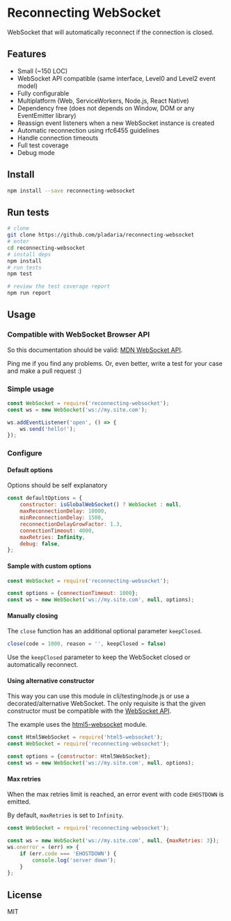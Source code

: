 # Reconnecting WebSocket

WebSocket that will automatically reconnect if the connection is closed.

## Features

- Small (~150 LOC)
- WebSocket API compatible (same interface, Level0 and Level2 event model)
- Fully configurable
- Multiplatform (Web, ServiceWorkers, Node.js, React Native)
- Dependency free (does not depends on Window, DOM or any EventEmitter library)
- Reassign event listeners when a new WebSocket instance is created
- Automatic reconnection using rfc6455 guidelines
- Handle connection timeouts
- Full test coverage
- Debug mode

## Install

```bash
npm install --save reconnecting-websocket
```

## Run tests

```bash
# clone
git clone https://github.com/pladaria/reconnecting-websocket
# enter
cd reconnecting-websocket
# install deps
npm install
# run tests
npm test

# review the test coverage report
npm run report
```

## Usage

### Compatible with WebSocket Browser API

So this documentation should be valid: [MDN WebSocket API](https://developer.mozilla.org/en-US/docs/Web/API/WebSocket).

Ping me if you find any problems. Or, even better, write a test for your case and make a pull request :)

### Simple usage

```javascript
const WebSocket = require('reconnecting-websocket');
const ws = new WebSocket('ws://my.site.com');

ws.addEventListener('open', () => {
    ws.send('hello!');
});
```

### Configure

#### Default options

Options should be self explanatory

```javascript
const defaultOptions = {
    constructor: isGlobalWebSocket() ? WebSocket : null,
    maxReconnectionDelay: 10000,
    minReconnectionDelay: 1500,
    reconnectionDelayGrowFactor: 1.3,
    connectionTimeout: 4000,
    maxRetries: Infinity,
    debug: false,
};
```

#### Sample with custom options

```javascript
const WebSocket = require('reconnecting-websocket');

const options = {connectionTimeout: 1000};
const ws = new WebSocket('ws://my.site.com', null, options);
```

#### Manually closing

The `close` function has an additional optional parameter `keepClosed`.

```javascript
close(code = 1000, reason = '', keepClosed = false)
```

Use the `keepClosed` parameter to keep the WebSocket closed or automatically reconnect.

#### Using alternative constructor

This way you can use this module in cli/testing/node.js or use a decorated/alternative WebSocket. The only requisite is that the given constructor must be compatible with the [WebSocket API](https://developer.mozilla.org/en-US/docs/Web/API/WebSocket).

The example uses the [html5-websocket](https://github.com/pladaria/html5-websocket) module.

```javascript
const Html5WebSocket = require('html5-websocket');
const WebSocket = require('reconnecting-websocket');

const options = {constructor: Html5WebSocket};
const ws = new WebSocket('ws://my.site.com', null, options);
```

#### Max retries

When the max retries limit is reached, an error event with code `EHOSTDOWN` is emitted.

By default, `maxRetries` is set to `Infinity`.

```javascript
const WebSocket = require('reconnecting-websocket');

const ws = new WebSocket('ws://my.site.com', null, {maxRetries: 3});
ws.onerror = (err) => {
    if (err.code === 'EHOSTDOWN') {
        console.log('server down');
    }
};
```

## License

MIT
